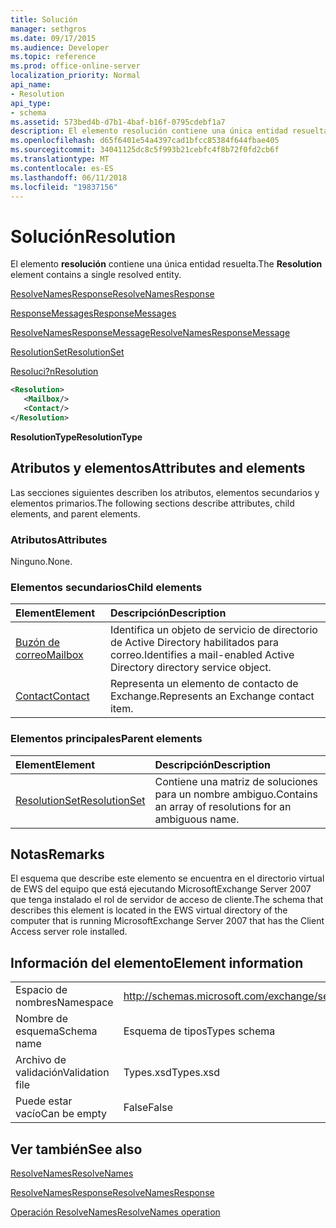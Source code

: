 ```yaml
---
title: Solución
manager: sethgros
ms.date: 09/17/2015
ms.audience: Developer
ms.topic: reference
ms.prod: office-online-server
localization_priority: Normal
api_name:
- Resolution
api_type:
- schema
ms.assetid: 573bed4b-d7b1-4baf-b16f-0795cdebf1a7
description: El elemento resolución contiene una única entidad resuelta.
ms.openlocfilehash: d65f6401e54a4397cad1bfcc85384f644fbae405
ms.sourcegitcommit: 34041125dc8c5f993b21cebfc4f8b72f0fd2cb6f
ms.translationtype: MT
ms.contentlocale: es-ES
ms.lasthandoff: 06/11/2018
ms.locfileid: "19837156"
---
```

# <a name="resolution"></a><span data-ttu-id="54290-103">Solución</span><span class="sxs-lookup"><span data-stu-id="54290-103">Resolution</span></span>

<span data-ttu-id="54290-104">El elemento **resolución** contiene una única entidad resuelta.</span><span class="sxs-lookup"><span data-stu-id="54290-104">The **Resolution** element contains a single resolved entity.</span></span> 
  
[<span data-ttu-id="54290-105">ResolveNamesResponse</span><span class="sxs-lookup"><span data-stu-id="54290-105">ResolveNamesResponse</span></span>](resolvenamesresponse.md)
  
[<span data-ttu-id="54290-106">ResponseMessages</span><span class="sxs-lookup"><span data-stu-id="54290-106">ResponseMessages</span></span>](responsemessages.md)
  
[<span data-ttu-id="54290-107">ResolveNamesResponseMessage</span><span class="sxs-lookup"><span data-stu-id="54290-107">ResolveNamesResponseMessage</span></span>](resolvenamesresponsemessage.md)
  
[<span data-ttu-id="54290-108">ResolutionSet</span><span class="sxs-lookup"><span data-stu-id="54290-108">ResolutionSet</span></span>](resolutionset.md)
  
[<span data-ttu-id="54290-109">Resoluci?n</span><span class="sxs-lookup"><span data-stu-id="54290-109">Resolution</span></span>](resolution.md)
  
```xml
<Resolution>
   <Mailbox/>
   <Contact/>
</Resolution>
```

 <span data-ttu-id="54290-110">**ResolutionType**</span><span class="sxs-lookup"><span data-stu-id="54290-110">**ResolutionType**</span></span>
## <a name="attributes-and-elements"></a><span data-ttu-id="54290-111">Atributos y elementos</span><span class="sxs-lookup"><span data-stu-id="54290-111">Attributes and elements</span></span>

<span data-ttu-id="54290-112">Las secciones siguientes describen los atributos, elementos secundarios y elementos primarios.</span><span class="sxs-lookup"><span data-stu-id="54290-112">The following sections describe attributes, child elements, and parent elements.</span></span>
  
### <a name="attributes"></a><span data-ttu-id="54290-113">Atributos</span><span class="sxs-lookup"><span data-stu-id="54290-113">Attributes</span></span>

<span data-ttu-id="54290-114">Ninguno.</span><span class="sxs-lookup"><span data-stu-id="54290-114">None.</span></span>
  
### <a name="child-elements"></a><span data-ttu-id="54290-115">Elementos secundarios</span><span class="sxs-lookup"><span data-stu-id="54290-115">Child elements</span></span>

|<span data-ttu-id="54290-116">**Element**</span><span class="sxs-lookup"><span data-stu-id="54290-116">**Element**</span></span>|<span data-ttu-id="54290-117">**Descripción**</span><span class="sxs-lookup"><span data-stu-id="54290-117">**Description**</span></span>|
|:-----|:-----|
|[<span data-ttu-id="54290-118">Buzón de correo</span><span class="sxs-lookup"><span data-stu-id="54290-118">Mailbox</span></span>](mailbox.md) <br/> |<span data-ttu-id="54290-119">Identifica un objeto de servicio de directorio de Active Directory habilitados para correo.</span><span class="sxs-lookup"><span data-stu-id="54290-119">Identifies a mail-enabled Active Directory directory service object.</span></span>  <br/> |
|[<span data-ttu-id="54290-120">Contact</span><span class="sxs-lookup"><span data-stu-id="54290-120">Contact</span></span>](contact.md) <br/> |<span data-ttu-id="54290-121">Representa un elemento de contacto de Exchange.</span><span class="sxs-lookup"><span data-stu-id="54290-121">Represents an Exchange contact item.</span></span>  <br/> |
   
### <a name="parent-elements"></a><span data-ttu-id="54290-122">Elementos principales</span><span class="sxs-lookup"><span data-stu-id="54290-122">Parent elements</span></span>

|<span data-ttu-id="54290-123">**Element**</span><span class="sxs-lookup"><span data-stu-id="54290-123">**Element**</span></span>|<span data-ttu-id="54290-124">**Descripción**</span><span class="sxs-lookup"><span data-stu-id="54290-124">**Description**</span></span>|
|:-----|:-----|
|[<span data-ttu-id="54290-125">ResolutionSet</span><span class="sxs-lookup"><span data-stu-id="54290-125">ResolutionSet</span></span>](resolutionset.md) <br/> |<span data-ttu-id="54290-126">Contiene una matriz de soluciones para un nombre ambiguo.</span><span class="sxs-lookup"><span data-stu-id="54290-126">Contains an array of resolutions for an ambiguous name.</span></span>  <br/> |
   
## <a name="remarks"></a><span data-ttu-id="54290-127">Notas</span><span class="sxs-lookup"><span data-stu-id="54290-127">Remarks</span></span>

<span data-ttu-id="54290-128">El esquema que describe este elemento se encuentra en el directorio virtual de EWS del equipo que está ejecutando MicrosoftExchange Server 2007 que tenga instalado el rol de servidor de acceso de cliente.</span><span class="sxs-lookup"><span data-stu-id="54290-128">The schema that describes this element is located in the EWS virtual directory of the computer that is running MicrosoftExchange Server 2007 that has the Client Access server role installed.</span></span>
  
## <a name="element-information"></a><span data-ttu-id="54290-129">Información del elemento</span><span class="sxs-lookup"><span data-stu-id="54290-129">Element information</span></span>

|||
|:-----|:-----|
|<span data-ttu-id="54290-130">Espacio de nombres</span><span class="sxs-lookup"><span data-stu-id="54290-130">Namespace</span></span>  <br/> |http://schemas.microsoft.com/exchange/services/2006/types  <br/> |
|<span data-ttu-id="54290-131">Nombre de esquema</span><span class="sxs-lookup"><span data-stu-id="54290-131">Schema name</span></span>  <br/> |<span data-ttu-id="54290-132">Esquema de tipos</span><span class="sxs-lookup"><span data-stu-id="54290-132">Types schema</span></span>  <br/> |
|<span data-ttu-id="54290-133">Archivo de validación</span><span class="sxs-lookup"><span data-stu-id="54290-133">Validation file</span></span>  <br/> |<span data-ttu-id="54290-134">Types.xsd</span><span class="sxs-lookup"><span data-stu-id="54290-134">Types.xsd</span></span>  <br/> |
|<span data-ttu-id="54290-135">Puede estar vacío</span><span class="sxs-lookup"><span data-stu-id="54290-135">Can be empty</span></span>  <br/> |<span data-ttu-id="54290-136">False</span><span class="sxs-lookup"><span data-stu-id="54290-136">False</span></span>  <br/> |
   
## <a name="see-also"></a><span data-ttu-id="54290-137">Ver también</span><span class="sxs-lookup"><span data-stu-id="54290-137">See also</span></span>



[<span data-ttu-id="54290-138">ResolveNames</span><span class="sxs-lookup"><span data-stu-id="54290-138">ResolveNames</span></span>](resolvenames.md)
  
[<span data-ttu-id="54290-139">ResolveNamesResponse</span><span class="sxs-lookup"><span data-stu-id="54290-139">ResolveNamesResponse</span></span>](resolvenamesresponse.md)
  
[<span data-ttu-id="54290-140">Operación ResolveNames</span><span class="sxs-lookup"><span data-stu-id="54290-140">ResolveNames operation</span></span>](resolvenames-operation.md)

